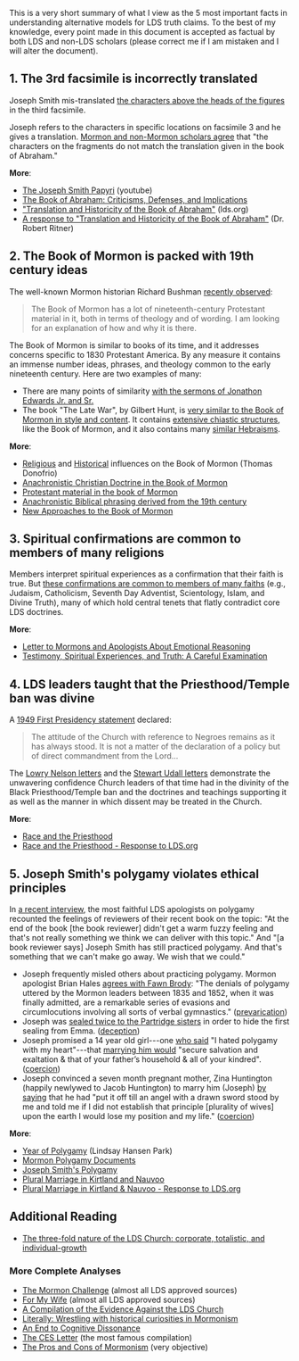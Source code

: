 This is a very short summary of what I view as the 5 most important facts in understanding alternative models for LDS truth claims.  To the best of my knowledge, every point made in this document is accepted as factual by both LDS and non-LDS scholars (please correct me if I am mistaken and I will alter the document).

## 1. The 3rd facsimile is incorrectly translated

Joseph Smith mis-translated [the characters above the heads of the figures](https://i.imgur.com/2a5sban.png) in the third facsimile.

Joseph refers to the characters in specific locations on facsimile 3 and he gives a translation.  [Mormon and non-Mormon scholars agree](https://www.lds.org/topics/translation-and-historicity-of-the-book-of-abraham?lang=eng) that "the characters on the fragments do not match the translation given in the book of Abraham."

**More**:

* [The Joseph Smith Papyri](https://www.youtube.com/watch?v=f5FAFVVv_os&feature=youtu.be) (youtube)
* [The Book of Abraham: Criticisms, Defenses, and Implications](https://www.dropbox.com/s/tz1iy4q7w39wvor/The%20Book%20of%20Abraham%20Criticisms%20Defenses%20and%20Implications.pdf)
* ["Translation and Historicity of the Book of Abraham"](https://www.lds.org/topics/translation-and-historicity-of-the-book-of-abraham?lang=eng) (lds.org)
* [A response to "Translation and Historicity of the Book of Abraham"](http://signaturebooks.com/a-response-to-translation-and-historicity-of-the-book-of-abraham-by-dr-robert-ritner/) (Dr. Robert Ritner)

## 2. The Book of Mormon is packed with 19th century ideas

The well-known Mormon historian Richard Bushman [recently observed](http://www.wheatandtares.org/17915/richard-bushman-on-mormonism/):

> The Book of Mormon has a lot of nineteenth-century Protestant material in it, both in terms of theology and of wording. I am looking for an explanation of how and why it is there.

The Book of Mormon is similar to books of its time, and it addresses concerns specific to 1830 Protestant America.  By any measure it contains an immense number ideas, phrases, and theology common to the early nineteenth century.  Here are two examples of many:

* There are many points of similarity [with the sermons of Jonathon Edwards Jr. and Sr.](https://imgur.com/a/q2AcO)
* The book "The Late War", by Gilbert Hunt, is [very similar to the Book of Mormon in style and content](https://wordtreefoundation.github.io/thelatewar/).  It contains [extensive chiastic structures](https://wordtreefoundation.github.io/thelatewar/chiasmus_the_late_war.png), like the Book of Mormon, and it also contains many [similar Hebraisms](https://wordtreefoundation.github.io/thelatewar/#hebraisms).

**More**:

* [Religious](http://mormonthink.com/influences.htm#part3) and [Historical](http://mormonthink.com/influences.htm#part2) influences on the Book of Mormon (Thomas Donofrio)
* [Anachronistic Christian Doctrine in the Book of Mormon](http://www.churchistrue.com/blog/anachronistic-christian-doctrine-in-book-of-mormon/)
* [Protestant material in the book of Mormon](https://www.reddit.com/r/mormon/comments/3uvrl5/nineteenthcentury_protestant_material_in_the_book/)
* [Anachronistic Biblical phrasing derived from the 19th century](https://www.reddit.com/r/exmormon/comments/1q1tmt/a_couple_more_anachronistic_quotations_in_the/)
* [New Approaches to the Book of Mormon](http://signaturebookslibrary.org/new-approaches-to-the-book-of-mormon/)

## 3. Spiritual confirmations are common to members of many religions

Members interpret spiritual experiences as a confirmation that their faith is true.  But [these confirmations are common to members of many faiths](https://www.youtube.com/watch?v=UJMSU8Qj6Go) (e.g., Judaism, Catholicism, Seventh Day Adventist, Scientology, Islam, and Divine Truth), many of which hold central tenets that flatly contradict core LDS doctrines.

**More**:

* [Letter to Mormons and Apologists About Emotional Reasoning](http://zelphontheshelf.com/open-letter-to-mormons-and-apologists-about-emotional-reasoning/)
* [Testimony, Spiritual Experiences, and Truth: A Careful Examination](http://rationalfaiths.com/testimony-spiritual-experiences-and-truth-a-careful-examination/)

## 4. LDS leaders taught that the Priesthood/Temple ban was divine

A [1949 First Presidency statement](http://en.fairmormon.org/Mormonism_and_racial_issues/Blacks_and_the_priesthood/Statements) declared:

> The attitude of the Church with reference to Negroes remains as it has always stood. It is not a matter of the declaration of a policy but of direct commandment from the Lord...

The [Lowry Nelson letters](http://www.mormonstories.org/other/Lowry_Nelson_1st_Presidency_Exchange.pdf) and the [Stewart Udall letters](https://archive.org/stream/StewartUdallConscienceOfAJackMormon/StuartUdall-OpenLetterOnRaceAndConsequencesOfConscience#page/n0/mode/1up) demonstrate the unwavering confidence Church leaders of that time had in the divinity of the Black Priesthood/Temple ban and the doctrines and teachings supporting it as well as the manner in which dissent may be treated in the Church.

**More**:

* [Race and the Priesthood](https://www.lds.org/topics/race-and-the-priesthood?lang=eng)
* [Race and the Priesthood - Response to LDS.org](http://www.mormonthink.com/essays-race-priesthood.htm)

## 5. Joseph Smith's polygamy violates ethical principles

In [a recent interview](http://www.mormonstudiespodcast.org/005-brian-laura-hales-polygamy-and-polyandry/), the most faithful LDS apologists on polygamy recounted the feelings of reviewers of their recent book on the topic: "At the end of the book [the book reviewer] didn't get a warm fuzzy feeling and that's not really something we think we can deliver with this topic."  And "[a book reviewer says] Joseph Smith has still practiced polygamy.  And that's something that we can't make go away.  We wish that we could."

* Joseph frequently misled others about practicing polygamy.  Mormon apologist Brian Hales [agrees with Fawn Brody](http://josephsmithspolygamy.org/common-questions/polygamy-denials/): "The denials of polygamy uttered by the Mormon leaders between 1835 and 1852, when it was finally admitted, are a remarkable series of evasions and circumlocutions involving all sorts of verbal gymnastics." ([prevarication](http://www.dictionary.com/browse/prevaricate))
* Joseph was [sealed twice to the Partridge sisters](https://imgur.com/a/oscY6) in order to hide the first sealing from Emma. ([deception](http://www.merriam-webster.com/dictionary/deception))
* Joseph promised a 14 year old girl---one [who said](https://en.wikipedia.org/wiki/Helen_Mar_Kimball) "I hated polygamy with my heart"---that [marrying him would](https://rsc.byu.edu/archived/no-weapon-shall-prosper/subject-can-bear-investigation-anguish-faith-and-joseph-smiths) "secure salvation  and exaltation & that of your father’s household & all of your kindred". ([coercion](https://en.wikipedia.org/wiki/Coercion))
* Joseph convinced a seven month pregnant mother, Zina Huntington (happily newlywed to Jacob Huntington) to marry him (Joseph) [by saying](https://en.wikipedia.org/wiki/Zina_D._H._Young) that he had "put it off till an angel with a drawn sword stood by me and told me if I did not establish that principle [plurality of wives] upon the earth I would lose my position and my life." ([coercion](https://en.wikipedia.org/wiki/Coercion))

**More**:

* [Year of Polygamy](http://www.yearofpolygamy.com/archive/listen-to-the-episodes-in-order/) (Lindsay Hansen Park)
* [Mormon Polygamy Documents](http://mormonpolygamydocuments.org/)
* [Joseph Smith's Polygamy](http://josephsmithspolygamy.org/)
* [Plural Marriage in Kirtland and Nauvoo](https://www.lds.org/topics/plural-marriage-in-kirtland-and-nauvoo?lang=eng)
* [Plural Marriage in Kirtland & Nauvoo - Response to LDS.org](http://www.mormonthink.com/essays-plural-marriage-in-kirtland-and-nauvoo.htm)

## Additional Reading

* [The three-fold nature of the LDS Church: corporate, totalistic, and individual-growth](https://mormonbandwagon.com/bwv549/three-fold-nature-lds-church-corporate-totalistic-individual-growth/)

### More Complete Analyses

* [The Mormon Challenge](http://www.themormonchallenge.com/) (almost all LDS
  approved sources)
* [For My Wife](https://drive.google.com/file/d/0B18W3AgWXw6zMUllRW85bXc0RWc/view?usp=sharing) (almost all LDS approved sources)
* [A Compilation of the Evidence Against the LDS Church](https://mormonbandwagon.com/eric_n/leaving-the-church/)
* [Literally: Wrestling with historical curiosities in Mormonism](https://drive.google.com/file/d/0B79XcDYRahxnLUdMc3dBUHE0SzQ/view)
* [An End to Cognitive Dissonance](https://docs.google.com/file/d/1ih6jF7hBPBi_YmpiOod3oxVpzU5ng-OS4-0XjQUTcX4AbNTP-FIEB2OzmaDf/view)
* [The CES Letter](http://cesletter.com/) (the most famous compilation)
* [The Pros and Cons of Mormonism](http://prosandconsofmormonism.com/) (very
  objective)
